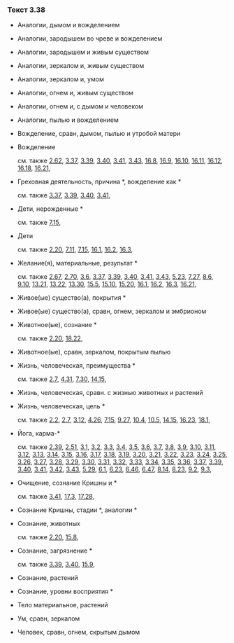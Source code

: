 ### Текст 3.38
	
- Аналогии, дымом и вожделением

	
- Аналогии, зародышем во чреве и вожделением

	
- Аналогии, зародышем и живым существом

	
- Аналогии, зеркалом и, живым существом

	
- Аналогии, зеркалом и, умом

	
- Аналогии, огнем и, живым существом

	
- Аналогии, огнем и, с дымом и человеком

	
- Аналогии, пылью и вожделением

	
- Вожделение, сравн, дымом, пылью и утробой матери

	
- Вожделение

	см. также  [2.62](../02/0262.md),  [3.37](../03/0337.md),  [3.39](../03/0339.md),  [3.40](../03/0340.md),  [3.41](../03/0341.md),  [3.43](../03/0343.md),  [16.8](../16/1608.md),  [16.9](../16/1609.md),  [16.10](../16/1610.md),  [16.11](../16/1611.md),  [16.12](../16/1612.md),  [16.18](../16/1618.md),  [16.21](../16/1621.md), 
	
- Греховная деятельность, причина \*, вожделение как \*

	см. также  [3.37](../03/0337.md),  [3.39](../03/0339.md),  [3.40](../03/0340.md),  [3.41](../03/0341.md), 
	
- Дети, нерожденные \*

	см. также  [7.15](../07/0715.md), 
	
- Дети

	см. также  [2.20](../02/0220.md),  [7.11](../07/0711.md),  [7.15](../07/0715.md),  [16.1](../16/1601.md),  [16.2](../16/1602.md),  [16.3](../16/1603.md), 
	
- Желание(я), материальные, результат \*

	см. также  [2.67](../02/0267.md),  [2.70](../02/0270.md),  [3.6](../03/0306.md),  [3.37](../03/0337.md),  [3.39](../03/0339.md),  [3.40](../03/0340.md),  [3.41](../03/0341.md),  [3.43](../03/0343.md),  [5.23](../05/0523.md),  [7.27](../07/0727.md),  [8.6](../08/0806.md),  [9.10](../09/0910.md),  [13.21](../13/1321.md),  [13.22](../13/1322.md),  [13.30](../13/1330.md),  [15.5](../15/1505.md),  [15.10](../15/1510.md),  [15.20](../15/1520.md),  [16.1](../16/1601.md),  [16.2](../16/1602.md),  [16.3](../16/1603.md),  [16.21](../16/1621.md), 
	
- Живое(ые) существо(а), покрытия \*

	
- Живое(ые) существо(а), сравн, огнем, зеркалом и эмбрионом

	
- Животное(ые), сознание \*

	см. также  [2.20](../02/0220.md),  [18.22](../18/1822.md), 
	
- Животное(ые), сравн, зеркалом, покрытым пылью

	
- Жизнь, человеческая, преимущества \*

	см. также  [2.7](../02/0207.md),  [4.31](../04/0431.md),  [7.30](../07/0730.md),  [14.15](../14/1415.md), 
	
- Жизнь, человеческая, сравн. с жизнью животных и растений

	
- Жизнь, человеческая, цель \*

	см. также  [2.2](../02/0202.md),  [2.7](../02/0207.md),  [3.12](../03/0312.md),  [4.26](../04/0426.md),  [7.15](../07/0715.md),  [9.27](../09/0927.md),  [10.4](../10/1004.md),  [10.5](../10/1005.md),  [14.15](../14/1415.md),  [16.23](../16/1623.md),  [18.1](../18/1801.md), 
	
- Йога, карма-\*

	см. также  [2.39](../02/0239.md),  [2.51](../02/0251.md),  [3.1](../03/0301.md),  [3.2](../03/0302.md),  [3.3](../03/0303.md),  [3.4](../03/0304.md),  [3.5](../03/0305.md),  [3.6](../03/0306.md),  [3.7](../03/0307.md),  [3.8](../03/0308.md),  [3.9](../03/0309.md),  [3.10](../03/0310.md),  [3.11](../03/0311.md),  [3.12](../03/0312.md),  [3.13](../03/0313.md),  [3.14](../03/0314.md),  [3.15](../03/0315.md),  [3.16](../03/0316.md),  [3.17](../03/0317.md),  [3.18](../03/0318.md),  [3.19](../03/0319.md),  [3.20](../03/0320.md),  [3.21](../03/0321.md),  [3.22](../03/0322.md),  [3.23](../03/0323.md),  [3.24](../03/0324.md),  [3.25](../03/0325.md),  [3.26](../03/0326.md),  [3.27](../03/0327.md),  [3.28](../03/0328.md),  [3.29](../03/0329.md),  [3.30](../03/0330.md),  [3.31](../03/0331.md),  [3.32](../03/0332.md),  [3.33](../03/0333.md),  [3.34](../03/0334.md),  [3.35](../03/0335.md),  [3.36](../03/0336.md),  [3.37](../03/0337.md),  [3.39](../03/0339.md),  [3.40](../03/0340.md),  [3.41](../03/0341.md),  [3.42](../03/0342.md),  [3.43](../03/0343.md),  [5.29](../05/0529.md),  [6.1](../06/0601.md),  [6.23](../06/0623.md),  [6.46](../06/0646.md),  [6.47](../06/0647.md),  [8.14](../08/0814.md),  [8.23](../08/0823.md),  [9.2](../09/0902.md),  [9.3](../09/0903.md), 
	
- Очищение, сознание Кришны и \*

	см. также  [3.41](../03/0341.md),  [17.3](../17/1703.md),  [17.28](../17/1728.md), 
	
- Сознание Кришны, стадии \*, аналогии \*

	
- Сознание, животных

	см. также  [2.20](../02/0220.md),  [15.8](../15/1508.md), 
	
- Сознание, загрязнение \*

	см. также  [3.39](../03/0339.md),  [3.40](../03/0340.md),  [15.9](../15/1509.md), 
	
- Сознание, растений

	
- Сознание, уровни восприятия \*

	
- Тело материальное, растений

	
- Ум, сравн, зеркалом

	
- Человек, сравн, огнем, скрытым дымом

